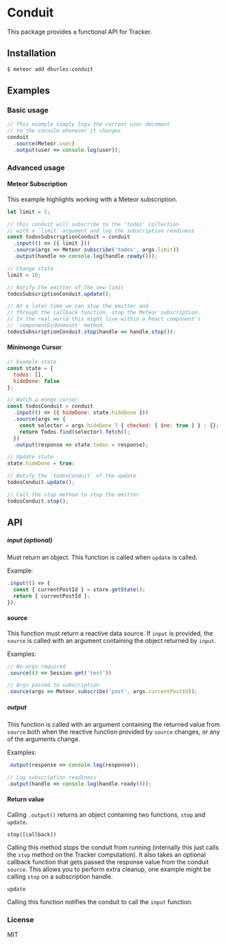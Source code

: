 # Conduit

This package provides a functional API for Tracker.

## Installation

```sh
$ meteor add dburles:conduit
```

## Examples

### Basic usage

```js
// This example simply logs the current user document
// to the console whenever it changes
conduit
  .source(Meteor.user)
  .output(user => console.log(user));
```

### Advanced usage

#### Meteor Subscription

This example highlights working with a Meteor subscription.

```js
let limit = 5;

// This conduit will subscribe to the 'todos' collection
// with a `limit` argument and log the subscription readiness
const todosSubscriptionConduit = conduit
  .input(() => ({ limit }))
  .source(args => Meteor.subscribe('todos', args.limit))
  .output(handle => console.log(handle.ready()));

// Change state
limit = 10;

// Notify the emitter of the new limit
todosSubscriptionConduit.update();

// At a later time we can stop the emitter and
// through the callback function, stop the Meteor subscription.
// In the real world this might live within a React component's
// `componentDidUnmount` method.
todosSubscriptionConduit.stop(handle => handle.stop());
```

#### Minimongo Cursor

```js
// Example state
const state = {
  todos: [],
  hideDone: false
};

// Watch a mongo cursor
const todosConduit = conduit
  .input(() => ({ hideDone: state.hideDone }))
  .source(args => {
    const selector = args.hideDone ? { checked: { $ne: true } } : {};
    return Todos.find(selector).fetch();
  })
  .output(response => state.todos = response);

// Update state
state.hideDone = true;

// Notify the `todosConduit` of the update
todosConduit.update();

// Call the stop method to stop the emitter
todosConduit.stop();
```

## API

##### input (optional)

Must return an object. This function is called when `update` is called.

Example:

```js
.input(() => {
  const { currentPostId } = store.getState();
  return { currentPostId };
});
```

####  source

This function must return a reactive data source. If `input` is provided, the `source` is called with an argument containing the object returned by `input`.

Examples:

```js
// No args required
.source(() => Session.get('test'))

// Args passed to subscription
.source(args => Meteor.subscribe('post', args.currentPostId));
```

##### output

This function is called with an argument containing the returned value from `source` both when the reactive function provided by `source` changes, or any of the arguments change.

Examples:

```js
.output(response => console.log(response));

// Log subscription readiness
.output(handle => console.log(handle.ready()));
```

#### Return value

Calling `.output()` returns an object containing two functions, `stop` and `update`.

```
stop([callback])
```

Calling this method stops the conduit from running (internally this just calls the `stop` method on the Tracker computation). It also takes an optional callback function that gets passed the response value from the conduit `source`. This allows you to perform extra cleanup, one example might be calling `stop` on a subscription handle.

```
update
```

Calling this function notifies the conduit to call the `input` function.

### License

MIT

